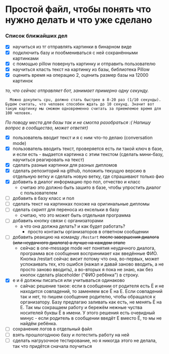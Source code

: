 # Простой файл, чтобы понять что нужно делать и что уже сделано


### Список ближайших дел
- [x] научиться из тг отправлять картинки в бинарном виде
- [x] подключить базу и пообмениваться с ней сохранёнными картинками
- [x] с помощью pillow повернуть картинку и отправить пользователю
- [x] научиться класть текст на картинку из базы, библиотека Pillow
- [x] оценить время на операцию 2, оценить размер базы на 12000 картинок

_то, что сейчас отправляет бот, занимает примерно одну секунду._

      Можно докупить cpu, должно стать быстрее в 8-20 раз (1/10 секунды). Будем считать, что человек способен ждать до 10 секунд. Значит вот такую картинку мы сможем одновременно считать за приемлемое время для 100 человек.

_По поводу места для базы так и не смогла разобраться :(
Напишу вопрос в сообщество, может ответят)_

- [x] пользователь вводит текст и я с ним что-то делаю (conversation mode)
- [x] пользователь вводить текст, проверяется есть ли такой ключ в базе, и если есть - выдается картинка с этим текстом (сделать мини-базу, научиться реагировать на текст)
- [x] сделать разные картинки для разных дипломов
- [x] сделать репозиторий на github, положить текущую версию в отдельную ветку и сделать новую ветку, где спрашивают только фио
- [x] добавить в диалог информацию про пол, отчество и класс
    - считаю это должно быть зашито в базе, чтобы упростить диалог с пользователем
- [ ] добавить в базу класс и пол
- [ ] сделать текст на картинках похоже на оригинальные дипломы
- [ ] сделать скрипт для переноса из ексельки в базу
    - считаю, что это может быть отдельная программа 
- [ ] добавить кнопку связи с организаторами
    - а что она должна делать? и как будет работать?
        - просто контакты организаторов в ответном сообщении
- [ ] добавить реакцию на команду `/Restart` ~~после завершения диалога (или неудачного диалога) а лучше на каждом этапе~~
    - сейчас в one-message mode нет понятия неудачного диалога, программа все сообщения воспринимает как введённые ФИО. Кнопка /restart сейчас висит потому что она, во-первых, может успокаивать тех, кто ошибся (нажал и давай заново вводить, а не просто заново вводить), а во-вторых я пока не знаю, как без кнопок сделать placeholder ("ФИО ребёнка") в строку. 
- [x] е и ё должны писаться или учитываться одинаково
  - сайчас решение такое: если в сообщении от родителя есть Ë и не находится совпадений, то заменяем все Ë на Е. Если совпадений так и нет, то пишем сообщение родителю, чтобы обращался к организатору. Базу предлагаю заливать как есть, не менять Ë на Е. Так мы сокращаем работу и бережём нежные чуства носителей буквы Ë в имени. У этого решения есть очевидный минус - если родитель в сообщении введёт Е вместо Ë, то мы не найдём ребёнка. 
- [ ] сохранение логов в отдельный файл
- [ ] взять прошлогоднюю базу и потестить работу на ней
- [ ] сделать нагрузочное тестирование, но я никогда этого не делала, так что придётся сначала поучиться